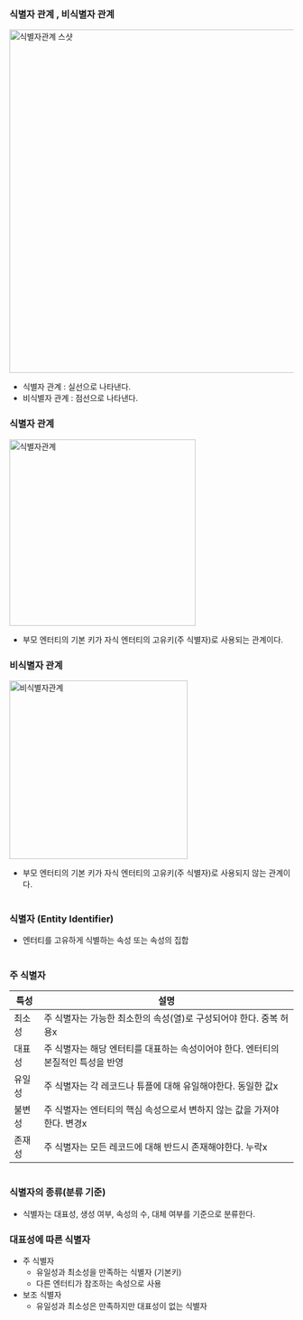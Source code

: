### 식별자 관계 , 비식별자 관계
<img width="608" alt="식별자관계 스샷" src="https://github.com/user-attachments/assets/0bc12649-bfbd-44e0-975c-2f5ea2143c8f">  

- 식별자 관계 : 실선으로 나타낸다.
- 비식별자 관계 : 점선으로 나타낸다.

### 식별자 관계
<img width="330" alt="식별자관계" src="https://github.com/user-attachments/assets/df93a78f-5c53-4e5f-ad7f-23e8b1a032b4">  

- 부모 엔터티의 기본 키가 자식 엔터티의 고유키(주 식별자)로 사용되는 관계이다.

### 비식별자 관계
<img width="316" alt="비식별자관계" src="https://github.com/user-attachments/assets/0f6c5a39-1c65-4595-8dc3-6a858dacf19c">  

- 부모 엔터티의 기본 키가 자식 엔터티의 고유키(주 식별자)로 사용되지 않는 관계이다.
#
### 식별자 (Entity Identifier)
- 엔터티를 고유하게 식별하는 속성 또는 속성의 집합
#
### 주 식별자
|특성|설명|
|---|-------|
|최소성|주 식별자는 가능한 최소한의 속성(열)로 구성되어야 한다. 중복 허용x|
|대표성|주 식별자는 해당 엔터티를 대표하는 속성이어야 한다. 엔터티의 본질적인 특성을 반영|
|유일성|주 식별자는 각 레코드나 튜플에 대해 유일해야한다. 동일한 값x|
|불변성|주 식별자는 엔터티의 핵심 속성으로서 변하지 않는 값을 가져야 한다. 변경x|
|존재성|주 식별자는 모든 레코드에 대해 반드시 존재해야한다. 누락x|
#
### 식별자의 종류(분류 기준)
- 식별자는 대표성, 생성 여부, 속성의 수, 대체 여부를 기준으로 분류한다.

### 대표성에 따른 식별자
- 주 식별자
  - 유일성과 최소성을 만족하는 식별자 (기본키)
  - 다른 엔터티가 참조하는 속성으로 사용
- 보조 식별자
  - 유일성과 최소성은 만족하지만 대표성이 없는 식별자
